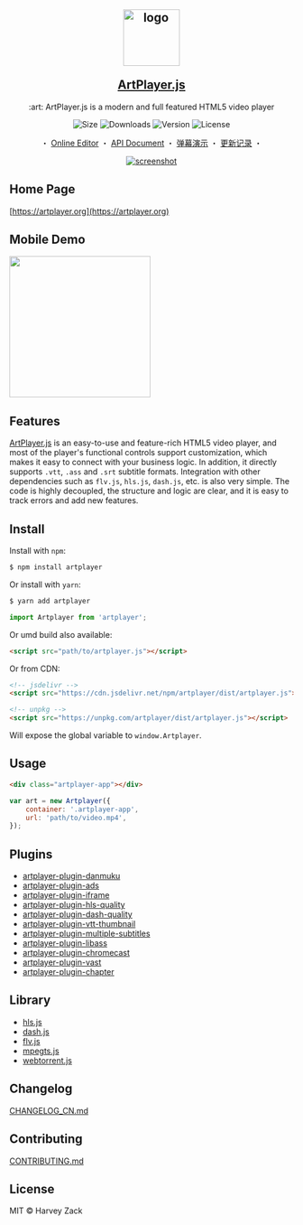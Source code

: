 <h2 align="center">
    <p><img src="./images/logo.png" width="100" alt="logo"></p>
    <a href="https://artplayer.org">ArtPlayer.js</a>
</h2>

<p align="center">
    :art: ArtPlayer.js is a modern and full featured HTML5 video player
</p>

<p align="center">
  <img src="https://img.shields.io/bundlephobia/minzip/artplayer" alt="Size">
  <img src="https://img.shields.io/npm/dm/artplayer.svg?sanitize=true" alt="Downloads">
  <img src="https://img.shields.io/npm/v/artplayer.svg?sanitize=true" alt="Version">
  <img src="https://img.shields.io/npm/l/artplayer.svg?sanitize=true" alt="License">
</p>

<p align="center">
  <span>・</span>
  <a href="https://artplayer.org">Online Editor</a>
  <span>・</span>
  <a href="https://artplayer.org/document">API Document</a>
  <span>・</span>
  <a href="https://artplayer.org/?libs=./uncompiled/artplayer-plugin-danmuku/index.js&example=danmuku">弹幕演示</a>
  <span>・</span>
  <a href="./CHANGELOG_CN.md">更新记录</a>
  <span>・</span>
</p>

<p align="center">
    <a href="https://artplayer.org">
        <img src="./images/screenshot.png" alt="screenshot">
    </a>
</p>

## Home Page

[https://artplayer.org](https://artplayer.org)

## Mobile Demo

<img src="./images/qrcode.png" width="250">

## Features

[ArtPlayer.js](https://artplayer.org) is an easy-to-use and feature-rich HTML5 video player, and most of the player's functional controls support customization, which makes it easy to connect with your business logic. In addition, it directly supports `.vtt`, `.ass` and `.srt` subtitle formats. Integration with other dependencies such as `flv.js`, `hls.js`, `dash.js`, etc. is also very simple. The code is highly decoupled, the structure and logic are clear, and it is easy to track errors and add new features.

## Install

Install with `npm`:

```bash
$ npm install artplayer
```

Or install with `yarn`:

```bash
$ yarn add artplayer
```

```js
import Artplayer from 'artplayer';
```

Or umd build also available:

```html
<script src="path/to/artplayer.js"></script>
```

Or from CDN:

```html
<!-- jsdelivr -->
<script src="https://cdn.jsdelivr.net/npm/artplayer/dist/artplayer.js"></script>

<!-- unpkg -->
<script src="https://unpkg.com/artplayer/dist/artplayer.js"></script>
```

Will expose the global variable to `window.Artplayer`.

## Usage

```html
<div class="artplayer-app"></div>
```

```js
var art = new Artplayer({
    container: '.artplayer-app',
    url: 'path/to/video.mp4',
});
```

## Plugins

-   [artplayer-plugin-danmuku](https://artplayer.org/?libs=./uncompiled/artplayer-plugin-danmuku/index.js&example=danmuku)
-   [artplayer-plugin-ads](https://artplayer.org/?libs=./uncompiled/artplayer-plugin-ads/index.js&example=ads)
-   [artplayer-plugin-iframe](https://artplayer.org/?libs=./uncompiled/artplayer-plugin-iframe/index.js&example=iframe)
-   [artplayer-plugin-hls-quality](https://artplayer.org/?libs=https://cdnjs.cloudflare.com/ajax/libs/hls.js/8.0.0-beta.3/hls.min.js%0A./uncompiled/artplayer-plugin-hls-quality/index.js&example=hls.quality)
-   [artplayer-plugin-dash-quality](https://artplayer.org/?libs=https://cdnjs.cloudflare.com/ajax/libs/dashjs/4.5.2/dash.all.min.js%0A./uncompiled/artplayer-plugin-dash-quality/index.js&example=dash.quality)
-   [artplayer-plugin-vtt-thumbnail](https://artplayer.org/?libs=./uncompiled/artplayer-plugin-vtt-thumbnail/index.js&example=vtt.thumbnail)
-   [artplayer-plugin-multiple-subtitles](https://artplayer.org/?libs=./uncompiled/artplayer-plugin-multiple-subtitles/index.js&example=multiple.subtitles)
-   [artplayer-plugin-libass](https://artplayer.org/?libs=./uncompiled/artplayer-plugin-libass/index.js&example=libass)
-   [artplayer-plugin-chromecast](https://artplayer.org/?libs=./uncompiled/artplayer-plugin-chromecast/index.js&example=chromecast)
-   [artplayer-plugin-vast](https://artplayer.org/?libs=./uncompiled/artplayer-plugin-vast/index.js&example=vast)
-   [artplayer-plugin-chapter](https://artplayer.org/?libs=./uncompiled/artplayer-plugin-chapter/index.js&example=chapter)

## Library

-   [hls.js](https://artplayer.org/?libs=https://cdnjs.cloudflare.com/ajax/libs/hls.js/8.0.0-beta.3/hls.min.js&example=hls)
-   [dash.js](https://artplayer.org/?libs=https://cdnjs.cloudflare.com/ajax/libs/dashjs/4.5.2/dash.all.min.js&example=dash)
-   [flv.js](https://artplayer.org/?libs=https://cdnjs.cloudflare.com/ajax/libs/flv.js/1.6.2/flv.min.js&example=flv)
-   [mpegts.js](https://artplayer.org/?libs=https://cdn.jsdelivr.net/npm/mpegts.js@1.7.3/dist/mpegts.min.js&example=mpegts)
-   [webtorrent.js](https://artplayer.org/?libs=https://cdn.jsdelivr.net/npm/webtorrent@1/webtorrent.min.js&example=webtorrent)

## Changelog

[CHANGELOG_CN.md](./CHANGELOG_CN.md)

## Contributing

[CONTRIBUTING.md](./CONTRIBUTING.md)

## License

MIT © Harvey Zack
